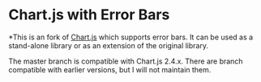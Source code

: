 # Chart.js with Error Bars

*This is an fork of [Chart.js](http://www.chartjs.org) which supports error bars. It can be used as a stand-alone library or as an extension of the original library.

The master branch is compatible with Chart.js 2.4.x. There are branch compatible with earlier versions, but I will not maintain them.